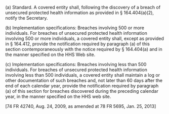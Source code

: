 (a) Standard. A covered entity shall, following the discovery of a breach of unsecured protected health information as provided in § 164.404(a)(2), notify the Secretary.
 
(b) Implementation specifications: Breaches involving 500 or more individuals. For breaches of unsecured protected health information involving 500 or more individuals, a covered entity shall, except as provided in § 164.412, provide the notification required by paragraph (a) of this section contemporaneously with the notice required by § 164.404(a) and in the manner specified on the HHS Web site.

&#40;c) Implementation specifications: Breaches involving less than 500 individuals. For breaches of unsecured protected health information involving less than 500 individuals, a covered entity shall maintain a log or other documentation of such breaches and, not later than 60 days after the end of each calendar year, provide the notification required by paragraph (a) of this section for breaches discovered during the preceding calendar year, in the manner specified on the HHS web site.

[74 FR 42740, Aug. 24, 2009, as amended at 78 FR 5695, Jan. 25, 2013]
